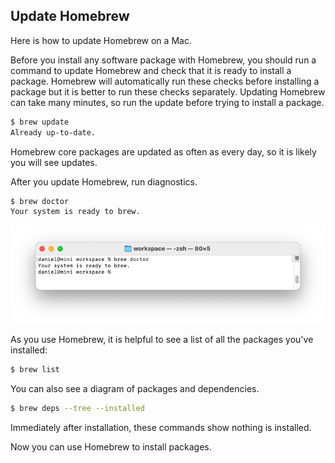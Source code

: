 ## Update Homebrew

Here is how to update Homebrew on a Mac.

Before you install any software package with Homebrew, you should run a command to update Homebrew and check that it is ready to install a package. Homebrew will automatically run these checks before installing a package but it is better to run these checks separately. Updating Homebrew can take many minutes, so run the update before trying to install a package.

```bash
$ brew update
Already up-to-date.
```

Homebrew core packages are updated as often as every day, so it is likely you will see updates.

After you update Homebrew, run diagnostics.

```bash
$ brew doctor
Your system is ready to brew.
```

![](/assets/images/ruby/brew-doctor.png)

As you use Homebrew, it is helpful to see a list of all the packages you've installed:

```bash
$ brew list
```

You can also see a diagram of packages and dependencies.

```bash
$ brew deps --tree --installed
```

Immediately after installation, these commands show nothing is installed.

Now you can use Homebrew to install packages.

